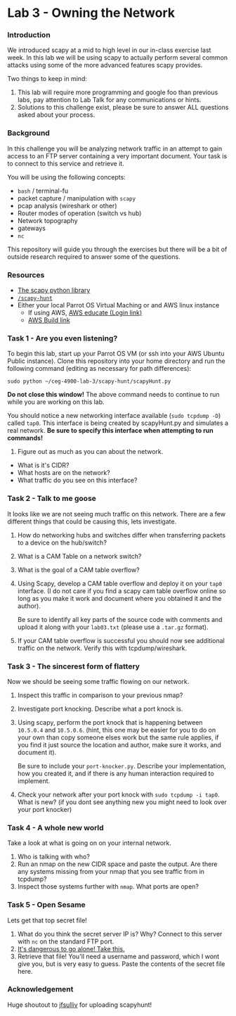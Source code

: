 # Lab 3 - Owning the Network

### Introduction
We introduced scapy at a mid to high level in our in-class exercise last week.
In this lab we will be using scapy to actually perform several common attacks
using some of the more advanced features scapy provides.

Two things to keep in mind:
1. This lab will require more programming and google foo than previous labs, pay
   attention to Lab Talk for any communications or hints.
2. Solutions to this challenge exist, please be sure to answer ALL questions
   asked about your process.

### Background
In this challenge you will be analyzing network traffic in an attempt to gain
access to an FTP server containing a very important document.  Your task is to
connect to this service and retrieve it.

You will be using the following concepts:
* `bash` / terminal-fu
* packet capture / manipulation with `scapy`
* pcap analysis (wireshark or other)
* Router modes of operation (switch vs hub)
* Network topography
* gateways
* `nc`

This repository will guide you through the exercises but there will be a bit of
outside research required to answer some of the questions.

### Resources
* [The scapy python library](https://scapy.net/)
* [`/scapy-hunt`](../blob/master/scapy-hunt)
* Either your local Parrot OS Virtual Maching or and AWS linux instance
  * If using AWS, [AWS educate (Login link)](https://www.awseducate.com/signin/SiteLogin)
  * [AWS Build link](https://console.aws.amazon.com/cloudformation/home?region=us-east-1#/stacks/new?stackName=CEG-4900Lab02&templateURL=https:%2F%2Fs3.amazonaws.com%2Fwsu-cecs-cf-templates%2Fceg4900lab1.yml)

### Task 1 - Are you even listening?
To begin this lab, start up your Parrot OS VM (or ssh into your AWS Ubuntu
Public instance).  Clone this repository into your home directory and run the 
following command (editing as necessary for path differences):
``` 
sudo python ~/ceg-4900-lab-3/scapy-hunt/scapyHunt.py
```
**Do not close this window!**  The above command needs to continue to run while
you are working on this lab.

You should notice a new networking interface available (`sudo tcpdump -D`)
called `tap0`.  This interface is being created by scapyHunt.py and simulates a
real network.  **Be sure to specify this interface when attempting to run
commands!**

1. Figure out as much as you can about the network. 
  * What is it's CIDR?
  * What  hosts are on the network?
  * What traffic do you see on this interface?

### Task 2 - Talk to me goose
It looks like we are not seeing much traffic on this network.  There are a
few different things that could be causing this, lets investigate.

1. How do networking hubs and switches differ when transferring packets to a
   device on the hub/switch?
2. What is a CAM Table on a network switch?
3. What is the goal of a CAM table overflow?
4. Using Scapy, develop a CAM table overflow and deploy it on your `tap0`
   interface.  (I do not care if you find a scapy cam table overflow online so
   long as you make it work and document where you obtained it and the author).

   Be sure to identify all key parts of the source code with comments and upload
   it along with your `lab03.txt` (please use a `.tar.gz` format).
5. If your CAM table overflow is successful you should now see additional
   traffic on the network.  Verify this with tcpdump/wireshark.

### Task 3 - The sincerest form of flattery
Now we should be seeing some traffic flowing on our network.  

1. Inspect this traffic in comparison to your previous nmap?
2. Investigate port knocking.  Describe what a port knock is.
3. Using scapy, perform the port knock that is happening between `10.5.0.4` and
   `10.5.0.6`.  (hint, this one may be easier for you to do on your own than
   copy someone elses work but the same rule applies, if you find it just source
   the location and author, make sure it works, and document it).  
   
   Be sure to include your `port-knocker.py`.  Describe your implementation, how
   you created it, and if there is any human interaction required to implement.
4. Check your network after your port knock with `sudo tcpdump -i tap0`.  What
   is new?
   (if you dont see anything new you might need to look over your port
   knocker)

### Task 4 - A whole new world
Take a look at what is going on on your internal network.

1. Who is talking with who?
2. Run an nmap on the new CIDR space and paste the output.  Are there any systems
   missing from your nmap that you see traffic from in tcpdump?  
3. Inspect those systems further with `nmap`.  What ports are open?

### Task 5 - Open Sesame
Lets get that top secret file!

1. What do you think the secret server IP is?  Why?  Connect to this server 
   with `nc` on the standard FTP port.
2. [It's dangerous to go alone! Take this.](http://www.nsftools.com/tips/RawFTP.htm)
3. Retrieve that file!  You'll need a username and password, which I wont give
   you, but is very easy to guess.  Paste the contents of the secret file here.


### Acknowledgement
Huge shoutout to [jfsulliv](https://github.com/jfsulliv) for uploading scapyhunt!

